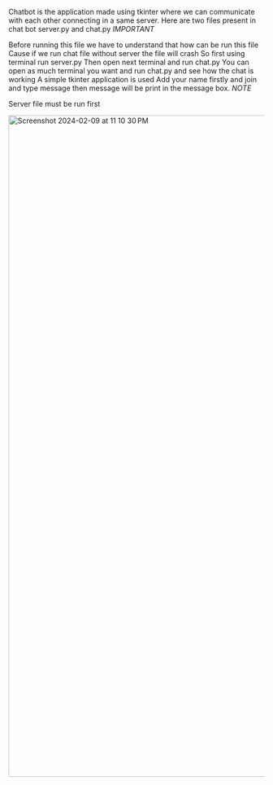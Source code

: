 Chatbot is the application made using tkinter where we can communicate with each other connecting in a same server.
Here are two files present in chat bot server.py and chat.py 
*IMPORTANT*

Before running this file we have to understand that how can be run this file
Cause if we run chat file without server the file will crash
So first using terminal run server.py
Then open next terminal and run chat.py
You can open as much terminal you want and run chat.py and see how the chat is working
A simple tkinter application is used 
Add your name firstly and join and type message then message will be print in the message box.
*NOTE* 

Server file must be run first

<img width="1300" alt="Screenshot 2024-02-09 at 11 10 30 PM" src="https://github.com/Sonish1212/Assignment-3/assets/69333078/130d0d2e-cbed-4eaf-ae50-a3c849525131">
